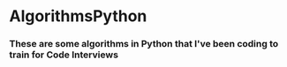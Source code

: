 # AlgorithmsPython

### These are some algorithms in Python that I've been coding to train for Code Interviews
